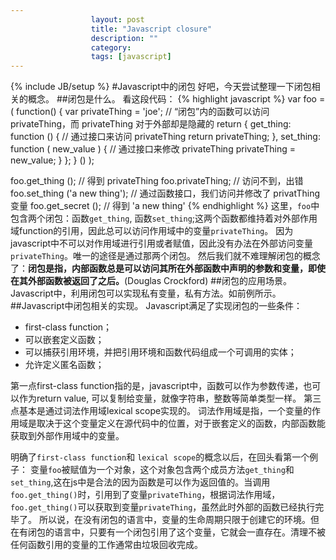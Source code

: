 ```yaml
---
                  layout: post
                  title: "Javascript closure"
                  description: ""
                  category: 
                  tags: [javascript]
---
```

{% include JB/setup %}
#Javascript中的闭包
好吧，今天尝试整理一下闭包相关的概念。
##闭包是什么。
看这段代码：
{% highlight javascript %}
var foo = ( function() {
    var privateThing = 'joe';
    // “闭包”内的函数可以访问 privateThing，而 privateThing 对于外部却是隐藏的
    return {
        get_thing: function () {
            // 通过接口来访问 privateThing
            return privateThing;
        },
        set_thing: function ( new_value ) {
            // 通过接口来修改 privateThing
            privateThing = new_value;
        }
    };
} () );

foo.get_thing (); // 得到 privateThing
foo.privateThing; // 访问不到，出错
foo.set_thing ('a new thing'); // 通过函数接口，我们访问并修改了 privatThing 变量
foo.get_secret (); // 得到 'a new thing'
{% endhighlight %}
这里，`foo`中包含两个闭包：函数`get_thing`, 函数`set_thing`;这两个函数都维持着对外部作用域function的引用，因此总可以访问作用域中的变量`privateThing`。
因为javascript中不可以对作用域进行引用或者赋值，因此没有办法在外部访问变量`privateThing`。唯一的途径是通过那两个闭包。
然后我们就不难理解闭包的概念了：**闭包是指，内部函数总是可以访问其所在外部函数中声明的参数和变量，即使在其外部函数被返回了之后。**(Douglas Crockford)
##闭包的应用场景。
Javascript中，利用闭包可以实现私有变量，私有方法。如前例所示。
##Javascript中闭包相关的实现。
Javascript满足了实现闭包的一些条件：

 - first-class function；
 - 可以嵌套定义函数；
 - 可以捕获引用环境，并把引用环境和函数代码组成一个可调用的实体；
 - 允许定义匿名函数；

第一点first-class function指的是，javascript中，函数可以作为参数传递，也可以作为return value, 可以复制给变量，就像字符串，整数等简单类型一样。
第三点基本是通过词法作用域lexical scope实现的。
词法作用域是指，一个变量的作用域是取决于这个变量定义在源代码中的位置，对于嵌套定义的函数，内部函数能获取到外部作用域中的变量。

明确了`first-class function`和 `lexical scope`的概念以后，在回头看第一个例子：
变量`foo`被赋值为一个对象，这个对象包含两个成员方法`get_thing`和`set_thing`,这在js中是合法的因为函数是可以作为返回值的。当调用`foo.get_thing()`时，引用到了变量`privateThing`，根据词法作用域，`foo.get_thing()`可以获取到变量`privateThing`，虽然此时外部的函数已经执行完毕了。
所以说，在没有闭包的语言中，变量的生命周期只限于创建它的环境。但在有闭包的语言中，只要有一个闭包引用了这个变量，它就会一直存在。清理不被任何函数引用的变量的工作通常由垃圾回收完成。










